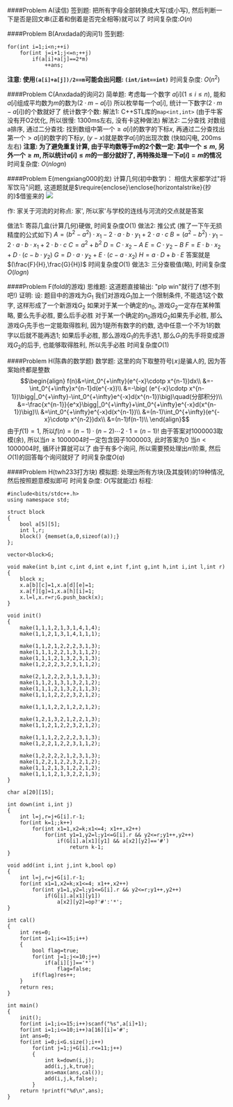 ####Problem A(读信)
签到题:
把所有字母全部转换成大写(或小写), 然后判断一下是否是回文串(正着和倒着是否完全相等)就可以了
时间复杂度:$O(n)$

####Problem B(Anxdada的询问1)
签到题:
```
for(int i=1;i<n;++i)
	for(int j=i+1;j<=n;++j)
    	if(a[i]+a[j]==2*m)
        	++ans;
```
**注意: 使用```(a[i]+a[j])/2==m```可能会出问题: ```(int/int==int)```**
时间复杂度: $O(n^2)$

####Problem C(Anxdada的询问2)
简单题:
考虑每一个数字 $a[i](1\le i\le n)$, 能和$a[i]$组成平均数为$m$的数为$(2\cdotp m-a[i])$
所以枚举每一个$a[i]$, 统计一下数字$(2\cdotp m-a[i])$的个数就好了
统计数字个数:
解法1: C++STL库的```map<int,int>```
(由于牛客没有开O2优化, 所以很慢: 1300ms左右, 没有卡这种做法)
解法2: 二分查找
对数组a排序, 通过二分查找: 找到数组中第一个$\ge a[i]$的数字的下标$x$, 再通过二分查找出第一个$\gt a[i]$的数字的下标$y$, $(y-x)$就是数字$a[i]$的出现次数
(快如闪电, 200ms左右)
**注意: 为了避免重复计算, 由于平均数等于m的2个数一定: 其中一个$\le m$, 另外一个$\ge m$, 所以统计$a[i]\le m$的一部分就好了, 再特殊处理一下$a[i]=m$的情况**
时间复杂度: $O(nlogn)$

####Problem E(mengxiang000的龙)
计算几何(初中数学)：
相信大家都学过"将军饮马"问题, 这道题就是$\require{enclose}\enclose{horizontalstrike}{抄的}$借鉴来的
![](https://upload-images.jianshu.io/upload_images/4389882-77b805d99cbca909.png?imageMogr2/auto-orient/strip%7CimageView2/2/w/1240)

作: 家关于河流的对称点: 家', 所以家'与学校的连线与河流的交点就是答案

做法1: 寄蒜几盒(计算几何)硬做, 时间复杂度$O(1)$
做法2: 推公式
(推了一下午无损精度的公式如下)
$A=(b^2-a^2)\cdot x_1-2\cdot a\cdot b\cdot y_1+2\cdot a\cdot c$
$B=(a^2-b^2)\cdot y_1-2\cdot a\cdot b\cdot x_1+2\cdot b\cdot c$
$C=a^2+b^2$
$D=C\cdot x_2-A$
$E=C\cdot y_2-B$
$F=E\cdot b\cdot x_2+D\cdot (c-b\cdot y_2)$
$G=D\cdot a\cdot y_2+E\cdot (c-a\cdot x_2)$
$H=a\cdot D+b\cdot E$
答案就是$(\frac{F}{H},\frac{G}{H})$
时间复杂度$O(1)$
做法3: 三分查极值(略), 时间复杂度$O(logn)$

####Problem F(fold的游戏)
思维题:
这道题直接输出: "plp win"就行了(想不到吧!)
证明:
设: 题目中的游戏为$G_1$
我们对游戏$G_1$加上一个限制条件, 不能选1这个数字, 这样形成了一个新游戏$G_2$
如果对于某一个确定的$n_0$, 游戏$G_2$一定存在某种策略, 要么先手必胜, 要么后手必胜
对于某一个确定的$n_0$游戏$G_2$如果先手必胜, 那么游戏$G_1$先手也一定能取得胜利, 因为1是所有数字的约数, 选中任意一个不为1的数字以后就不能再选1; 如果后手必胜, 那么游戏$G_1$的先手选1, 那么$G_1$的先手将变成游戏$G_2$的后手, 也能够取得胜利, 所以先手必胜
时间复杂度$O(1)$

####Problem H(陈犇的数学题)
数学题:
这里的向下取整符号$\lfloor x \rfloor$是骗人的, 因为答案始终都是整数
$$\begin{align}
f(n)&=\int_0^{+\infty}(e^{-x}\cdotp x^{n-1})dx\\
&=-\int_0^{+\infty}x^{n-1}d(e^{-x})\\
&=-\big( (e^{-x}\cdotp x^{n-1})\bigg|_0^{+\infty}-\int_0^{+\infty}e^{-x}d(x^{n-1})\big)\quad(分部积分)\\
&=-\frac{x^{n-1}}{e^x}\bigg|_0^{+\infty}+\int_0^{+\infty}e^{-x}d(x^{n-1})\big)\\
&=\int_0^{+\infty}e^{-x}d(x^{n-1})\\
&=(n-1)\int_0^{+\infty}(e^{-x}\cdotp x^{n-2})dx\\
&=(n-1)f(n-1)\\
\end{align}$$
由于$f(1)=1$, 所以$f(n)=(n-1)\cdotp(n-2)\cdots2\cdot1=(n-1)!$
由于答案对$1000003$取模(余), 所以当$n\ge1000004$时一定包含因子$1000003$, 此时答案为$0$
当$n\lt1000004$时, 循环计算就可以了
由于有多个询问, 所以需要预处理出$n!$阶乘, 然后$O(1)$的回答每个询问就好了
时间复杂度$O(q)$

####Problem H(twh233打方块)
模拟题:
处理出所有方块(及其旋转)的19种情况, 然后按照题意模拟即可
时间复杂度: $O($写就能过$)$
标程:
```
#include<bits/stdc++.h>
using namespace std;

struct block
{
    bool a[5][5];
    int l,r;
    block() {memset(a,0,sizeof(a));}
};

vector<block>G;

void make(int b,int c,int d,int e,int f,int g,int h,int i,int l,int r)
{
    block x;
    x.a[b][c]=1,x.a[d][e]=1;
    x.a[f][g]=1,x.a[h][i]=1;
    x.l=l,x.r=r;G.push_back(x);
}

void init()
{
    make(1,1,1,2,1,3,1,4,1,4);
    make(1,1,2,1,3,1,4,1,1,1);

    make(1,1,2,1,2,2,2,3,1,3);
    make(1,1,1,2,2,1,3,1,1,2);
    make(1,1,1,2,1,3,2,3,1,3);
    make(1,2,2,2,3,2,3,1,1,2);

    make(2,1,2,2,2,3,1,3,1,3);
    make(1,1,2,1,3,1,3,2,1,2);
    make(1,1,1,2,1,3,2,1,1,3);
    make(1,1,1,2,2,2,3,2,1,2);

    make(1,1,1,2,2,1,2,2,1,2);

    make(1,2,1,3,2,1,2,2,1,3);
    make(1,1,2,1,2,2,3,2,1,2);

    make(1,1,1,2,2,2,2,3,1,3);
    make(1,2,2,1,2,2,3,1,1,2);

    make(1,2,2,2,2,1,2,3,1,3);
    make(1,2,2,1,2,2,3,2,1,2);
    make(1,1,2,1,3,1,2,2,1,2);
    make(1,1,1,2,1,3,2,2,1,3);
}

char a[20][15];

int down(int i,int j)
{
    int l=j,r=j+G[i].r-1;
    for(int k=1;;k++)
        for(int x1=1,x2=k;x1<=4; x1++,x2++)
            for(int y1=1,y2=l;y1<=G[i].r && y2<=r;y1++,y2++)
                if(G[i].a[x1][y1] && a[x2][y2]=='#')
                    return k-1;
}

void add(int i,int j,int k,bool op)
{
    int l=j,r=j+G[i].r-1;
    for(int x1=1,x2=k;x1<=4; x1++,x2++)
        for(int y1=1,y2=l;y1<=G[i].r && y2<=r;y1++,y2++)
            if(G[i].a[x1][y1])
                a[x2][y2]=op?'#':'*';
}

int cal()
{
    int res=0;
    for(int i=1;i<=15;i++)
    {
        bool flag=true;
        for(int j=1;j<=10;j++)
            if(a[i][j]=='*')
                flag=false;
        if(flag)res++;
    }
    return res;
}

int main()
{
    init();
    for(int i=1;i<=15;i++)scanf("%s",a[i]+1);
    for(int i=1;i<=10;i++)a[16][i]='#';
    int ans=0;
    for(int i=0;i<G.size();i++)
        for(int j=1;j+G[i].r<=11;j++)
        {
            int k=down(i,j);
            add(i,j,k,true);
            ans=max(ans,cal());
            add(i,j,k,false);
        }
    return !printf("%d\n",ans);
}
```
